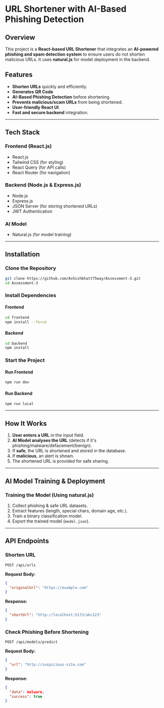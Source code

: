 # URL Shortener with AI-Based Phishing Detection

## Overview
This project is a **React-based URL Shortener** that integrates an **AI-powered phishing and spam detection system** to ensure users do not shorten malicious URLs. It uses **natural.js** for model deployment in the backend.

##  Features
- **Shorten URLs** quickly and efficiently.
- **Generates QR Code** 
- **AI-Based Phishing Detection** before shortening.
- **Prevents malicious/scam URLs** from being shortened.
- **User-friendly React UI**.
- **Fast and secure backend** integration.

---

## Tech Stack
### **Frontend (React.js)**
- React.js
- Tailwind CSS (for styling)
- React Query (for API calls)
- React Router (for navigation)

### **Backend (Node.js & Express.js)**
- Node.js
- Express.js
- JSON Server (for storing shortened URLs)
- JWT Authentication

### **AI Model**
- Natural.js (for model training)

---

## Installation
### Clone the Repository
```bash
git clone https://github.com/Ashishbhatt75way/Assessment-3.git
cd Assessment-3
```

### Install Dependencies
#### **Frontend**
```bash
cd frontend
npm install --force
```
#### **Backend**
```bash
cd backend
npm install
```

### Start the Project
#### **Run Frontend**
```bash
npm run dev
```
#### **Run Backend**
```bash
npm run local
```

---

## How It Works
1. **User enters a URL** in the input field.
2. **AI Model analyses the URL** (detects if it's phishing/malware/defacement/benign).
3. If **safe**, the URL is shortened and stored in the database.
4. If **malicious**, an alert is shown.
5. The shortened URL is provided for safe sharing.

---

## AI Model Training & Deployment
### Training the Model (Using natural.js)
1. Collect phishing & safe URL datasets.
2. Extract features (length, special chars, domain age, etc.).
3. Train a binary classification model.
4. Export the trained model (`model.json`).


---

## API Endpoints
### Shorten URL
```http
POST /api/urls
```
**Request Body:**
```json
{
  "originalUrl": "https://example.com"
}
```
**Response:**
```json
{
  "shortUrl": "http://localhost:5173/abc123"
}
```

### Check Phishing Before Shortening
```http
POST /api/models/predict
```
**Request Body:**
```json
{
  "url": "http://suspicious-site.com"
}
```
**Response:**
```json
{
  "data": malware,
  "success": true
}
```